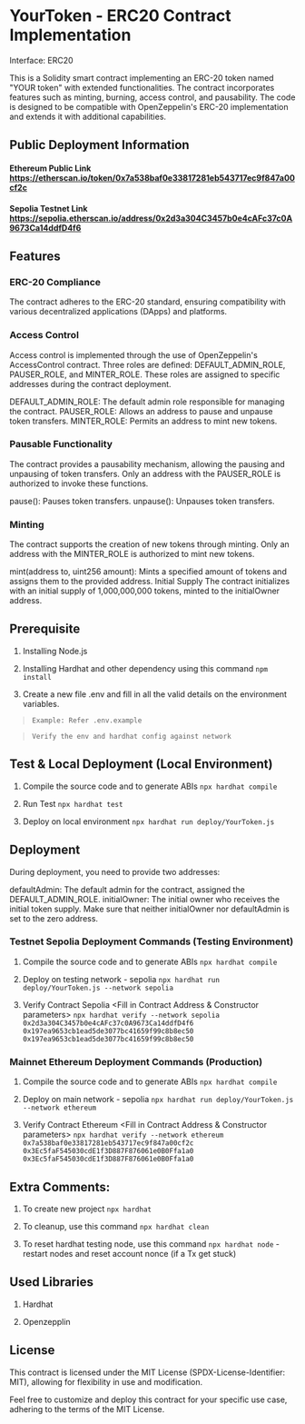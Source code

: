 # YourToken - ERC20 Contract Implementation

Interface: ERC20

This is a Solidity smart contract implementing an ERC-20 token named "YOUR token" with extended functionalities. The contract incorporates features such as minting, burning, access control, and pausability. The code is designed to be compatible with OpenZeppelin's ERC-20 implementation and extends it with additional capabilities.


## Public Deployment Information

#### Ethereum Public Link <a href="https://etherscan.io/token/0x7a538baf0e33817281eb543717ec9f847a00cf2c" target="_blank">https://etherscan.io/token/0x7a538baf0e33817281eb543717ec9f847a00cf2c</a>
#### Sepolia Testnet Link <a href="https://sepolia.etherscan.io/address/0x2d3a304C3457b0e4cAFc37c0A9673Ca14ddfD4f6" target="_blank">https://sepolia.etherscan.io/address/0x2d3a304C3457b0e4cAFc37c0A9673Ca14ddfD4f6</a>


## Features
### ERC-20 Compliance
The contract adheres to the ERC-20 standard, ensuring compatibility with various decentralized applications (DApps) and platforms.

### Access Control
Access control is implemented through the use of OpenZeppelin's AccessControl contract. Three roles are defined: DEFAULT_ADMIN_ROLE, PAUSER_ROLE, and MINTER_ROLE. These roles are assigned to specific addresses during the contract deployment.

DEFAULT_ADMIN_ROLE: The default admin role responsible for managing the contract.
PAUSER_ROLE: Allows an address to pause and unpause token transfers.
MINTER_ROLE: Permits an address to mint new tokens.

### Pausable Functionality
The contract provides a pausability mechanism, allowing the pausing and unpausing of token transfers. Only an address with the PAUSER_ROLE is authorized to invoke these functions.

pause(): Pauses token transfers.
unpause(): Unpauses token transfers.

### Minting
The contract supports the creation of new tokens through minting. Only an address with the MINTER_ROLE is authorized to mint new tokens.

mint(address to, uint256 amount): Mints a specified amount of tokens and assigns them to the provided address.
Initial Supply
The contract initializes with an initial supply of 1,000,000,000 tokens, minted to the initialOwner address.


## Prerequisite

1. Installing Node.js

2. Installing Hardhat and other dependency using this command `npm install`

3. Create a new file .env and fill in all the valid details on the environment variables.
    
> `Example: Refer .env.example`

> `Verify the env and hardhat config against network`


## Test & Local Deployment (Local Environment)

1. Compile the source code and to generate ABIs `npx hardhat compile`

2. Run Test `npx hardhat test`

2. Deploy on local environment `npx hardhat run deploy/YourToken.js`


## Deployment

During deployment, you need to provide two addresses:

defaultAdmin: The default admin for the contract, assigned the DEFAULT_ADMIN_ROLE.
initialOwner: The initial owner who receives the initial token supply.
Make sure that neither initialOwner nor defaultAdmin is set to the zero address.

### Testnet Sepolia Deployment Commands (Testing Environment)

1. Compile the source code and to generate ABIs `npx hardhat compile`

2. Deploy on testing network - sepolia `npx hardhat run deploy/YourToken.js --network sepolia`

3. Verify Contract Sepolia <Fill in Contract Address & Constructor parameters>
`npx hardhat verify --network sepolia 0x2d3a304C3457b0e4cAFc37c0A9673Ca14ddfD4f6 0x197ea9653cb1ead5de3077bc41659f99c8b8ec50 0x197ea9653cb1ead5de3077bc41659f99c8b8ec50`


### Mainnet Ethereum Deployment Commands  (Production)

1. Compile the source code and to generate ABIs `npx hardhat compile`

2. Deploy on main network - sepolia `npx hardhat run deploy/YourToken.js --network ethereum`

3. Verify Contract Ethereum <Fill in Contract Address & Constructor parameters>
`npx hardhat verify --network ethereum 0x7a538baf0e33817281eb543717ec9f847a00cf2c 0x3Ec5faF545030cdE1f3D887F876061e0B0Ffa1a0 0x3Ec5faF545030cdE1f3D887F876061e0B0Ffa1a0`


## Extra Comments:

1. To create new project `npx hardhat`

2. To cleanup, use this command `npx hardhat clean`

3. To reset hardhat testing node, use this command `npx hardhat node` - restart nodes and reset account nonce (if a Tx get stuck)


## Used Libraries

1. Hardhat

2. Openzepplin


## License

This contract is licensed under the MIT License (SPDX-License-Identifier: MIT), allowing for flexibility in use and modification.

Feel free to customize and deploy this contract for your specific use case, adhering to the terms of the MIT License.